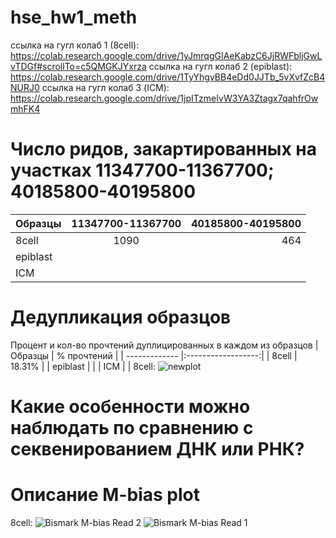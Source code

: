 # hse_hw1_meth
ссылка на гугл колаб 1 (8cell): https://colab.research.google.com/drive/1yJmrqgGIAeKabzC6JjRWFbljGwLvTDGf#scrollTo=c5QMGKJYxrza
ссылка на гугл колаб 2 (epiblast): https://colab.research.google.com/drive/1TyYhgvBB4eDd0JJTb_5vXvfZcB4NURJ0
ссылка на гугл колаб 3 (ICM): https://colab.research.google.com/drive/1jpITzmeIvW3YA3Ztagx7qahfrOwmhFK4

# Число ридов, закартированных на участках 11347700-11367700; 40185800-40195800
| Образцы       | 11347700-11367700  | 40185800-40195800 |
| ------------- |:------------------:| -----------------:|
| 8cell         | 1090               | 464               |
| epiblast      | |    |
| ICM           |          |     |

# Дедупликация образцов
Процент и кол-во прочтений дуплицированных в каждом из образцов
| Образцы       | % прочтений  | 
| ------------- |:------------------:| 
| 8cell         | 18.31%               |
| epiblast      |  |
| ICM           |          |
8cell:
![newplot](https://user-images.githubusercontent.com/93247992/154564300-dfc0839d-701d-4f9a-8124-1687f53ecd2c.png)


# Какие особенности можно наблюдать по сравнению с секвенированием ДНК или РНК? 
# Описание M-bias plot
8cell:
![Bismark M-bias Read 2](https://user-images.githubusercontent.com/93247992/154564434-85d3e42b-4a49-4c3c-a2ba-79517c7f1ba3.png)
![Bismark M-bias Read 1](https://user-images.githubusercontent.com/93247992/154564440-232fadf0-f910-4cd7-aae7-847d078e45fa.png)


